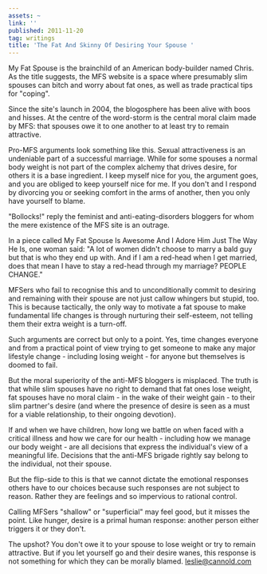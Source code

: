 ```yaml
---
assets: ~
link: ''
published: 2011-11-20
tag: writings
title: 'The Fat And Skinny Of Desiring Your Spouse '
---
```

My Fat Spouse is the brainchild of an American body-builder named Chris. As the title suggests, the MFS website is a space where presumably slim spouses can bitch and worry about fat ones, as well as trade practical tips for "coping".

Since the site's launch in 2004, the blogosphere has been alive with boos and hisses. At the centre of the word-storm is the central moral claim made by MFS: that spouses owe it to one another to at least try to remain attractive.

Pro-MFS arguments look something like this. Sexual attractiveness is an undeniable part of a successful marriage. While for some spouses a normal body weight is not part of the complex alchemy that drives desire, for others it is a base ingredient. I keep myself nice for you, the argument goes, and you are obliged to keep yourself nice for me. If you don't and I respond by divorcing you or seeking comfort in the arms of another, then you only have yourself to blame.

"Bollocks!" reply the feminist and anti-eating-disorders bloggers for whom the mere existence of the MFS site is an outrage.

In a piece called My Fat Spouse Is Awesome And I Adore Him Just The Way He Is, one woman said: "A lot of women didn't choose to marry a bald guy but that is who they end up with. And if I am a red-head when I get married, does that mean I have to stay a red-head through my marriage? PEOPLE CHANGE."

MFSers who fail to recognise this and to unconditionally commit to desiring and remaining with their spouse are not just callow whingers but stupid, too. This is because tactically, the only way to motivate a fat spouse to make fundamental life changes is through nurturing their self-esteem, not telling them their extra weight is a turn-off.

Such arguments are correct but only to a point. Yes, time changes everyone and from a practical point of view trying to get someone to make any major lifestyle change - including losing weight - for anyone but themselves is doomed to fail.

But the moral superiority of the anti-MFS bloggers is misplaced. The truth is that while slim spouses have no right to demand that fat ones lose weight, fat spouses have no moral claim - in the wake of their weight gain - to their slim partner's desire (and where the presence of desire is seen as a must for a viable relationship, to their ongoing devotion).

If and when we have children, how long we battle on when faced with a critical illness and how we care for our health - including how we manage our body weight - are all decisions that express the individual's view of a meaningful life. Decisions that the anti-MFS brigade rightly say belong to the individual, not their spouse.

But the flip-side to this is that we cannot dictate the emotional responses others have to our choices because such responses are not subject to reason. Rather they are feelings and so impervious to rational control.

Calling MFSers "shallow" or "superficial" may feel good, but it misses the point. Like hunger, desire is a primal human response: another person either triggers it or they don't.

The upshot? You don't owe it to your spouse to lose weight or try to remain attractive. But if you let yourself go and their desire wanes, this response is not something for which they can be morally blamed. leslie@cannold.com